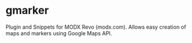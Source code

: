 gmarker
=======

Plugin and Snippets for MODX Revo (modx.com).  Allows easy creation of maps and markers using Google Maps API.